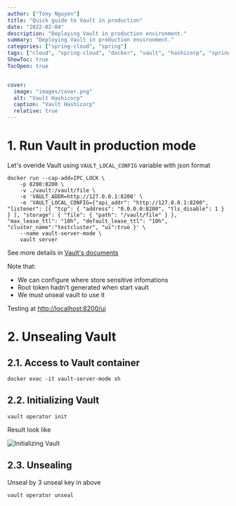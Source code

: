 ```yaml
---
author: ["Tony Nguyen"]
title: "Quick guide to Vault in production"
date: "2022-02-04"
description: "Deploying Vault in production environment."
summary: "Deploying Vault in production environment."
categories: ["spring-cloud", "spring"]
tags: ["cloud", "spring-cloud", "docker", "vault", "hashicorp", "spring"]
ShowToc: true
TocOpen: true


cover:
  image: "images/cover.png"
  alt: "Vault Hashicorp"
  caption: "Vault Hashicorp"
  relative: true
---
```


# 1. Run Vault in production mode
Let's overide Vault using `VAULT_LOCAL_CONFIG` variable with json format
```shell
docker run --cap-add=IPC_LOCK \
	-p 8200:8200 \
	-v ./vault:/vault/file \
	-e 'VAULT_ADDR=http://127.0.0.1:8200' \
	-e 'VAULT_LOCAL_CONFIG={"api_addr": "http://127.0.0.1:8200", "listener": [{ "tcp": { "address": "0.0.0.0:8200", "tls_disable": 1 } } ], "storage": { "file": { "path": "/vault/file" } }, "max_lease_ttl": "10h", "default_lease_ttl": "10h", "cluster_name":"testcluster", "ui":true }' \
	--name vault-server-mode \
	vault server
```

See more details in <a href="https://www.vaultproject.io/docs/configuration/" target="_blank">Vault's documents</a>

Note that:
* We can configure where store sensitive infomations
* Root token hadn't generated when start vault
* We must unseal vault to use it

Testing at <a href="http://localhost:8200/ui" target="_blank">http://localhost:8200/ui</a>

# 2. Unsealing Vault
## 2.1. Access to Vault container
```shell
docker exec -it vault-server-mode sh
```

## 2.2. Initializing Vault
```shell
vault operator init
```

Result look like

![Initializing Vault](/images/init-vault.png)

## 2.3. Unsealing
Unseal by 3 unseal key in above
```shell
vault operator unseal
```